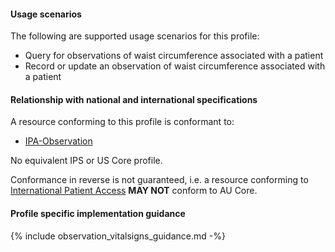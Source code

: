 #### Usage scenarios

The following are supported usage scenarios for this profile:

- Query for observations of waist circumference associated with a patient
- Record or update an observation of waist circumference associated with a patient


#### Relationship with national and international specifications

A resource conforming to this profile is conformant to:
- [IPA-Observation](https://build.fhir.org/ig/HL7/fhir-ipa/StructureDefinition-ipa-observation.html)

No equivalent IPS or US Core profile.

Conformance in reverse is not guaranteed, i.e. a resource conforming to [International Patient Access](https://build.fhir.org/ig/HL7/fhir-ipa) **MAY NOT** conform to AU Core.


#### Profile specific implementation guidance
{% include observation_vitalsigns_guidance.md -%}




